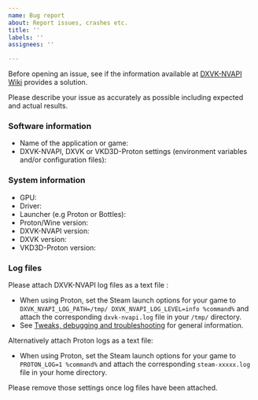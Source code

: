 ```yaml
---
name: Bug report
about: Report issues, crashes etc.
title: ''
labels: ''
assignees: ''

---
```


Before opening an issue, see if the information available at [DXVK-NVAPI Wiki](https://github.com/jp7677/dxvk-nvapi/wiki) provides a solution.

Please describe your issue as accurately as possible including expected and actual results.   

### Software information
- Name of the application or game:
- DXVK-NVAPI, DXVK or VKD3D-Proton settings (environment variables and/or configuration files):

### System information
- GPU:
- Driver:
- Launcher (e.g Proton or Bottles):
- Proton/Wine version:
- DXVK-NVAPI version:
- DXVK version:
- VKD3D-Proton version:

### Log files

Please attach DXVK-NVAPI log files as a text file :
- When using Proton, set the Steam launch options for your game to `DXVK_NVAPI_LOG_PATH=/tmp/ DXVK_NVAPI_LOG_LEVEL=info %command%` and attach the corresponding `dxvk-nvapi.log` file in your `/tmp/` directory.
- See [Tweaks, debugging and troubleshooting](https://github.com/jp7677/dxvk-nvapi/blob/master/README.md#tweaks-debugging-and-troubleshooting) for general information.

Alternatively attach Proton logs as a text file:
- When using Proton, set the Steam launch options for your game to `PROTON_LOG=1 %command%` and attach the corresponding `steam-xxxxx.log` file in your home directory.

 Please remove those settings once log files have been attached.
 
